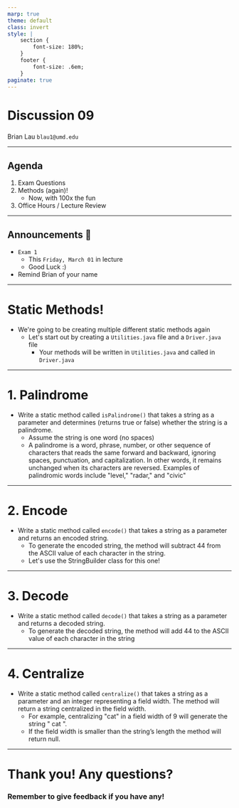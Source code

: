```yaml
---
marp: true
theme: default
class: invert
style: |
    section {
        font-size: 180%;
    }
    footer {
        font-size: .6em;
    }
paginate: true
---
```

<!-- 
_paginate: false
_class: invert
-->

# <!--fit--> Discussion 09
<!-- 
_footer: "Credits to Adit Bala for his Marp template"
-->

### 

Brian Lau
`blau1@umd.edu`

---
## Agenda
<!-- 
_footer: "Slides available at [`beelau.vercel.app`](https://beelau.vercel.app)"
-->
1. Exam Questions
2. Methods (again)!
    - Now, with 100x the fun
3. Office Hours / Lecture Review
---
## Announcements :mega:
- `Exam 1`
    - This `Friday, March 01` in lecture
    - Good Luck :)
- Remind Brian of your name

---

# Static Methods!
- We're going to be creating multiple different static methods again
    - Let's start out by creating a `Utilities.java` file and a `Driver.java` file
        - Your methods will be written in `Utilities.java` and called in `Driver.java`

---
# 1. Palindrome
- Write a static method called `isPalindrome()` that takes a string as a parameter and determines (returns true or false) whether the string is a palindrome.
    - Assume the string is one word (no spaces)
    - A palindrome is a word, phrase, number, or other sequence of characters that reads the same forward and backward, ignoring spaces, punctuation, and capitalization. In other words, it remains unchanged when its characters are reversed. Examples of palindromic words include "level," "radar," and "civic"

---

# 2. Encode
- Write a static method called `encode()` that takes a string as a parameter and returns an encoded string. 
    - To generate the encoded string, the method will subtract 44 from the ASCII value of each character in the string. 
    - Let's use the StringBuilder class for this one!

---
# 3. Decode
- Write a static method called `decode()` that takes a string as a parameter and returns a decoded string. 
    - To generate the decoded string, the method will add 44 to the ASCII value of each character in the string

---

# 4. Centralize
- Write a static method called `centralize()` that takes a string as a parameter and an integer representing a field width. The method will return a string centralized in the field width. 
    - For example, centralizing "cat" in a field width of 9 will generate the string "   cat   ". 
    - If the field width is smaller than the string’s length the method will return null. 

---
# Thank you! Any questions?

### Remember to give feedback if you have any!
